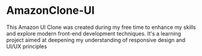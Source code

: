 # AmazonClone-UI
This Amazon UI Clone was created during my free time to enhance my skills and explore modern front-end development techniques. It's a learning project aimed at deepening my understanding of responsive design and UI/UX principles
